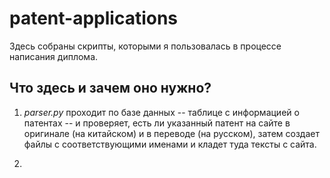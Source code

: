# patent-applications

Здесь собраны скрипты, которыми я пользовалась в процессе написания диплома.

## Что здесь и зачем оно нужно?

1. *parser.py* проходит по базе данных -- таблице с информацией о патентах -- и проверяет, есть ли указанный патент на сайте в оригинале (на китайском) и в переводе (на русском), затем создает файлы с соответствующими именами и кладет туда тексты с сайта.

2. 
